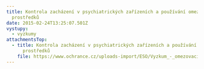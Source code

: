 ```yaml
---
title: Kontrola zacházení v psychiatrických zařízeních a používání omezovacích
  prostředků
date: 2015-02-24T13:25:07.501Z
vystupy:
  - vyzkumy
attachmentsTop:
  - title: Kontrola zacházení v psychiatrických zařízeních a používání omezovacích
      prostředků
    file: https://www.ochrance.cz/uploads-import/ESO/Vyzkum_-_omezovaci_prostredky_v_psychiatrickych_zarizenich_.pdf
---
```

